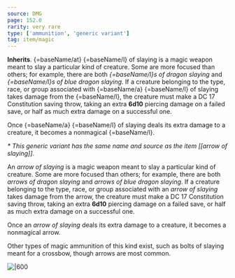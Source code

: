 ```yaml
---
source: DMG
page: 152.0
rarity: very rare
type: ['ammunition', 'generic variant']
tag: item/magic
---
```


**Inherits**. {=baseName/at} {=baseName/l} of slaying is a magic weapon meant to slay a particular kind of creature. Some are more focused than others; for example, there are both _{=baseName/l}s of dragon slaying_ and _{=baseName/l}s of blue dragon slaying_. If a creature belonging to the type, race, or group associated with {=baseName/a} {=baseName/l} of slaying takes damage from the {=baseName/l}, the creature must make a DC 17 Constitution saving throw, taking an extra **6d10** piercing damage on a failed save, or half as much extra damage on a successful one.

Once {=baseName/a} {=baseName/l} of slaying deals its extra damage to a creature, it becomes a nonmagical {=baseName/l}.


_* This generic variant has the same name and source as the item [[arrow of slaying]]_.

An _arrow of slaying_ is a magic weapon meant to slay a particular kind of creature. Some are more focused than others; for example, there are both _arrows of dragon slaying_ and _arrows of blue dragon slaying_. If a creature belonging to the type, race, or group associated with an _arrow of slaying_ takes damage from the arrow, the creature must make a DC 17 Constitution saving throw, taking an extra **6d10** piercing damage on a failed save, or half as much extra damage on a successful one.

Once an _arrow of slaying_ deals its extra damage to a creature, it becomes a nonmagical arrow.

Other types of magic ammunition of this kind exist, such as bolts of slaying meant for a crossbow, though arrows are most common.


![|600]()